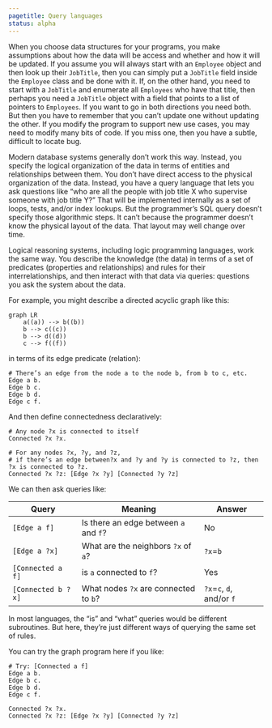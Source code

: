 ```yaml
---
pagetitle: Query languages
status: alpha
---
```

When you choose data structures for your programs, you make assumptions about how the data will be access and whether and how it will be updated.  If you assume you will always start with an `Employee` object and then look up their `JobTitle`, then you can simply put a `JobTitle` field inside the `Employee` class and be done with it.  If, on the other hand, you need to start with a `JobTitle` and enumerate all `Employees` who have that title, then perhaps you need a `JobTitle` object with a field that points to a list of pointers to `Employees`.  If you want to go in both directions you need both.  But then you have to remember that you can’t update one without updating the other.  If you modify the program to support new use cases, you may need to modify many bits of code.  If you miss one, then you have a subtle, difficult to locate bug.

Modern database systems generally don’t work this way.  Instead, you specify the logical organization of the data in terms of entities and relationships between them.  You don’t have direct access to the physical organization of the data.  Instead, you have a query language that lets you ask questions like “who are all the people with job title X who supervise someone with job title Y?”  That will be implemented internally as a set of loops, tests, and/or index lookups.  But the programmer’s SQL query doesn’t specify those algorithmic steps.  It can’t because the programmer doesn’t know the physical layout of the data.  That layout may well change over time.

Logical reasoning systems, including logic programming languages, work the same way.  You describe the knowledge (the data) in terms of a set of predicates (properties and relationships) and rules for their interrelationships, and then interact with that data via queries: questions you ask the system about the data.

For example, you might describe a directed acyclic graph like this:
```mermaid
graph LR
    a((a)) --> b((b))
    b --> c((c))
    b --> d((d))
    c --> f((f))
```
in terms of its edge predicate (relation):
```step 
# There’s an edge from the node a to the node b, from b to c, etc.
Edge a b.
Edge b c.
Edge b d.
Edge c f.
```
And then define connectedness declaratively:
```step
# Any node ?x is connected to itself
Connected ?x ?x.

# For any nodes ?x, ?y, and ?z,
# if there’s an edge between?x and ?y and ?y is connected to ?z, then ?x is connected to ?z.
Connected ?x ?z: [Edge ?x ?y] [Connected ?y ?z]
```
We can then ask queries like:

| Query	| Meaning	 | Answer |
|------ | --------   | -------|
| `[Edge a f]`	| Is there an edge between `a` and `f`?	 |No |
| `[Edge a ?x]`	| What are the neighbors `?x` of `a`?	| `?x`=`b` |
| `[Connected a f]`	| is `a` connected to `f`?	| Yes|
| `[Connected b ?x]`	|What nodes `?x` are connected to `b`?	| `?x`=`c`, `d`, and/or `f`|

In most languages, the “is” and “what” queries would be different subroutines.  But here, they’re just different ways of querying the same set of rules.

You can try the graph program here if you like:
```Step
# Try: [Connected a f]
Edge a b.
Edge b c.
Edge b d.
Edge c f.

Connected ?x ?x.
Connected ?x ?z: [Edge ?x ?y] [Connected ?y ?z]
```
